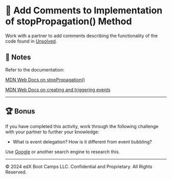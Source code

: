 # 📐 Add Comments to Implementation of stopPropagation() Method

Work with a partner to add comments describing the functionality of the code found in [Unsolved](./Unsolved/assets/js/script.js).

## 📝 Notes

Refer to the documentation:

[MDN Web Docs on stopPropagation()](https://developer.mozilla.org/en-US/docs/Web/API/Event/stopPropagation)

[MDN Web Docs on creating and triggering events](https://developer.mozilla.org/en-US/docs/Web/Guide/Events/Creating_and_triggering_events)

---

## 🏆 Bonus

If you have completed this activity, work through the following challenge with your partner to further your knowledge:

* What is event delegation? How is it different from event bubbling?

Use [Google](https://www.google.com) or another search engine to research this.

---
© 2024 edX Boot Camps LLC. Confidential and Proprietary. All Rights Reserved.
